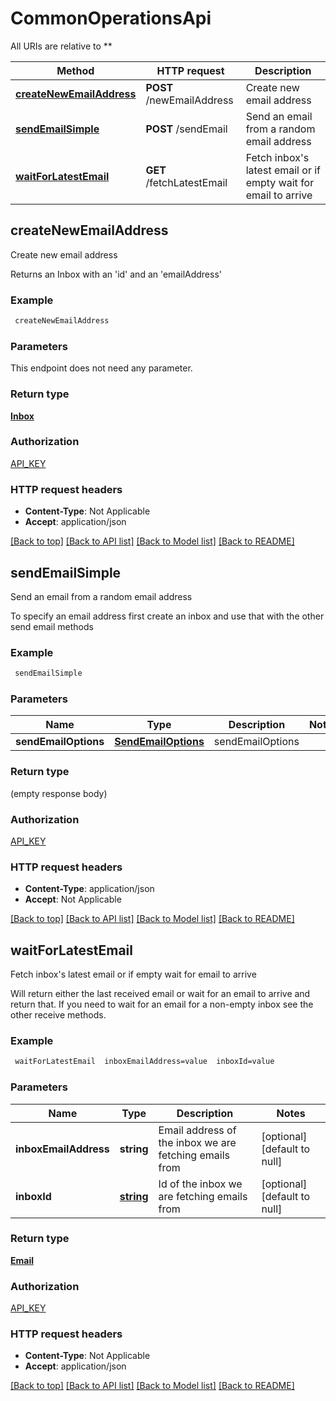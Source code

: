 # CommonOperationsApi

All URIs are relative to **

Method | HTTP request | Description
------------- | ------------- | -------------
[**createNewEmailAddress**](CommonOperationsApi.md#createNewEmailAddress) | **POST** /newEmailAddress | Create new email address
[**sendEmailSimple**](CommonOperationsApi.md#sendEmailSimple) | **POST** /sendEmail | Send an email from a random email address
[**waitForLatestEmail**](CommonOperationsApi.md#waitForLatestEmail) | **GET** /fetchLatestEmail | Fetch inbox&#39;s latest email or if empty wait for email to arrive


## **createNewEmailAddress**

Create new email address

Returns an Inbox with an 'id' and an 'emailAddress'

### Example
```bash
 createNewEmailAddress
```

### Parameters
This endpoint does not need any parameter.

### Return type

[**Inbox**](Inbox.md)

### Authorization

[API_KEY](../README.md#API_KEY)

### HTTP request headers

 - **Content-Type**: Not Applicable
 - **Accept**: application/json

[[Back to top]](#) [[Back to API list]](../README.md#documentation-for-api-endpoints) [[Back to Model list]](../README.md#documentation-for-models) [[Back to README]](../README.md)

## **sendEmailSimple**

Send an email from a random email address

To specify an email address first create an inbox and use that with the other send email methods

### Example
```bash
 sendEmailSimple
```

### Parameters

Name | Type | Description  | Notes
------------- | ------------- | ------------- | -------------
 **sendEmailOptions** | [**SendEmailOptions**](SendEmailOptions.md) | sendEmailOptions |

### Return type

(empty response body)

### Authorization

[API_KEY](../README.md#API_KEY)

### HTTP request headers

 - **Content-Type**: application/json
 - **Accept**: Not Applicable

[[Back to top]](#) [[Back to API list]](../README.md#documentation-for-api-endpoints) [[Back to Model list]](../README.md#documentation-for-models) [[Back to README]](../README.md)

## **waitForLatestEmail**

Fetch inbox's latest email or if empty wait for email to arrive

Will return either the last received email or wait for an email to arrive and return that. If you need to wait for an email for a non-empty inbox see the other receive methods.

### Example
```bash
 waitForLatestEmail  inboxEmailAddress=value  inboxId=value
```

### Parameters

Name | Type | Description  | Notes
------------- | ------------- | ------------- | -------------
 **inboxEmailAddress** | **string** | Email address of the inbox we are fetching emails from | [optional] [default to null]
 **inboxId** | [**string**](.md) | Id of the inbox we are fetching emails from | [optional] [default to null]

### Return type

[**Email**](Email.md)

### Authorization

[API_KEY](../README.md#API_KEY)

### HTTP request headers

 - **Content-Type**: Not Applicable
 - **Accept**: application/json

[[Back to top]](#) [[Back to API list]](../README.md#documentation-for-api-endpoints) [[Back to Model list]](../README.md#documentation-for-models) [[Back to README]](../README.md)

